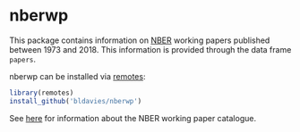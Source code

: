 # nberwp

This package contains information on [NBER](https://www.nber.org) working papers published between 1973 and 2018.
This information is provided through the data frame `papers`.

nberwp can be installed via [remotes](https://github.com/r-lib/remotes):

```r
library(remotes)
install_github('bldavies/nberwp')
```

See [here](https://www.nber.org/policies.html) for information about the NBER working paper catalogue.
